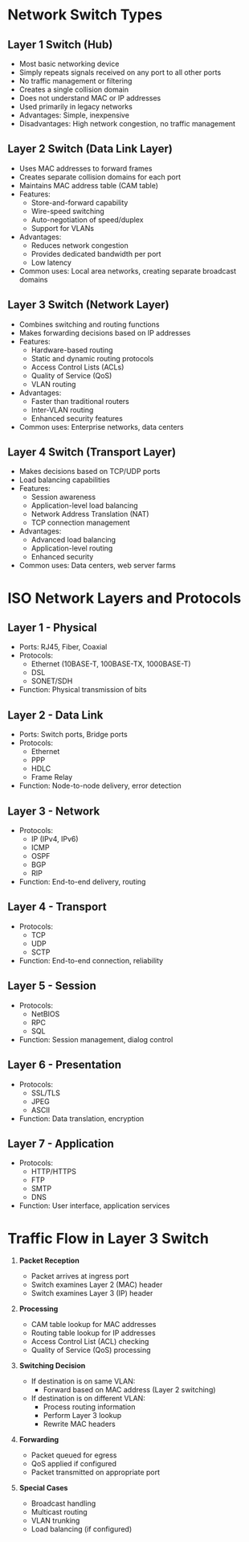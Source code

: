 # Network Switch Types

## Layer 1 Switch (Hub)
- Most basic networking device
- Simply repeats signals received on any port to all other ports
- No traffic management or filtering
- Creates a single collision domain
- Does not understand MAC or IP addresses
- Used primarily in legacy networks
- Advantages: Simple, inexpensive
- Disadvantages: High network congestion, no traffic management

## Layer 2 Switch (Data Link Layer)
- Uses MAC addresses to forward frames
- Creates separate collision domains for each port
- Maintains MAC address table (CAM table)
- Features:
  - Store-and-forward capability
  - Wire-speed switching
  - Auto-negotiation of speed/duplex
  - Support for VLANs
- Advantages: 
  - Reduces network congestion
  - Provides dedicated bandwidth per port
  - Low latency
- Common uses: Local area networks, creating separate broadcast domains

## Layer 3 Switch (Network Layer)
- Combines switching and routing functions
- Makes forwarding decisions based on IP addresses
- Features:
  - Hardware-based routing
  - Static and dynamic routing protocols
  - Access Control Lists (ACLs)
  - Quality of Service (QoS)
  - VLAN routing
- Advantages:
  - Faster than traditional routers
  - Inter-VLAN routing
  - Enhanced security features
- Common uses: Enterprise networks, data centers

## Layer 4 Switch (Transport Layer)
- Makes decisions based on TCP/UDP ports
- Load balancing capabilities
- Features:
  - Session awareness
  - Application-level load balancing
  - Network Address Translation (NAT)
  - TCP connection management
- Advantages:
  - Advanced load balancing
  - Application-level routing
  - Enhanced security
- Common uses: Data centers, web server farms

# ISO Network Layers and Protocols 

## Layer 1 - Physical
- Ports: RJ45, Fiber, Coaxial
- Protocols: 
  - Ethernet (10BASE-T, 100BASE-TX, 1000BASE-T)
  - DSL
  - SONET/SDH
- Function: Physical transmission of bits

## Layer 2 - Data Link
- Ports: Switch ports, Bridge ports
- Protocols:
  - Ethernet
  - PPP
  - HDLC
  - Frame Relay
- Function: Node-to-node delivery, error detection

## Layer 3 - Network
- Protocols:
  - IP (IPv4, IPv6)
  - ICMP
  - OSPF
  - BGP
  - RIP
- Function: End-to-end delivery, routing

## Layer 4 - Transport
- Protocols:
  - TCP
  - UDP
  - SCTP
- Function: End-to-end connection, reliability

## Layer 5 - Session
- Protocols:
  - NetBIOS
  - RPC
  - SQL
- Function: Session management, dialog control

## Layer 6 - Presentation
- Protocols:
  - SSL/TLS
  - JPEG
  - ASCII
- Function: Data translation, encryption

## Layer 7 - Application
- Protocols:
  - HTTP/HTTPS
  - FTP
  - SMTP
  - DNS
- Function: User interface, application services

# Traffic Flow in Layer 3 Switch

1. **Packet Reception**
   - Packet arrives at ingress port
   - Switch examines Layer 2 (MAC) header
   - Switch examines Layer 3 (IP) header

2. **Processing**
   - CAM table lookup for MAC addresses
   - Routing table lookup for IP addresses
   - Access Control List (ACL) checking
   - Quality of Service (QoS) processing

3. **Switching Decision**
   - If destination is on same VLAN:
     - Forward based on MAC address (Layer 2 switching)
   - If destination is on different VLAN:
     - Process routing information
     - Perform Layer 3 lookup
     - Rewrite MAC headers

4. **Forwarding**
   - Packet queued for egress
   - QoS applied if configured
   - Packet transmitted on appropriate port

5. **Special Cases**
   - Broadcast handling
   - Multicast routing
   - VLAN trunking
   - Load balancing (if configured)